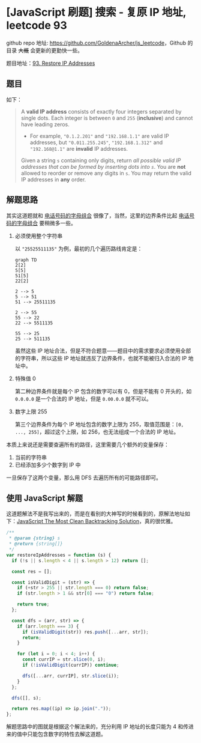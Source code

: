 # [JavaScript 刷题] 搜索 - 复原 IP 地址, leetcode 93

github repo 地址: <https://github.com/GoldenaArcher/js_leetcode>，Github 的目录 ~~大概~~ 会更新的更勤快一些。

题目地址：[93. Restore IP Addresses](https://leetcode.com/problems/restore-ip-addresses/)

## 题目

如下：

> A **valid IP address** consists of exactly four integers separated by single dots. Each integer is between `0` and `255` (**inclusive**) and cannot have leading zeros.
>
> - For example, `"0.1.2.201"` and `"192.168.1.1"` are valid IP addresses, but `"0.011.255.245"`, `"192.168.1.312"` and `"192.168@1.1"` are **invalid** IP addresses.
>
> Given a string `s` containing only digits, return _all possible valid IP addresses that can be formed by inserting dots into `s`_. You are **not** allowed to reorder or remove any digits in `s`. You may return the valid IP addresses in **any** order.

## 解题思路

其实这道题就和 [电话号码的字母组合](https://goldenaarcher.blog.csdn.net/article/details/125030421) 很像了，当然，这里的边界条件比起 [电话号码的字母组合](https://goldenaarcher.blog.csdn.net/article/details/125030421) 要稍微多一些。

1. 必须使用整个字符串

   以 `"25525511135"` 为例，最初的几个遍历路线肯定是：

   ```mermaid
   graph TD
   2[2]
   5[5]
   51[5]
   22[2]

   2 --> 5
   5 --> 51
   51 --> 25511135

   2 --> 55
   55 --> 22
   22 --> 5511135

   55 --> 25
   25 --> 511135
   ```

   虽然这些 IP 地址合法，但是不符合题意——题目中的需求要求必须使用全部的字符串，所以这些 IP 地址就违反了边界条件，也就不能被归入合法的 IP 地址中。

2. 特殊值 0

   第二种边界条件就是每个 IP 包含的数字可以有 0，但是不能有 0 开头的，如 `0.0.0.0` 是一个合法的 IP 地址，但是 `0.00.0.0` 就不可以。

3. 数字上限 255

   第三个边界条件为每个 IP 地址包含的数字上限为 255，取值范围是：`[0, ..., 255]`，超过这个上限，如 256，也无法组成一个合法的 IP 地址。

本质上来说还是需要查遍所有的路径，这里需要几个额外的变量保存：

1. 当前的字符串
2. 已经添加多少个数字到 IP 中

一旦保存了这两个变量，那么用 DFS 去遍历所有的可能路径即可。

## 使用 JavaScript 解题

这道题解法不是我写出来的，而是在看别的大神写的时候看到的，原解法地址如下：[JavaScript The Most Clean Backtracking Solution](https://leetcode.com/problems/restore-ip-addresses/discuss/672543/JavaScript-The-Most-Clean-Backtracking-Solution)，真的很优雅。

```javascript
/**
 * @param {string} s
 * @return {string[]}
 */
var restoreIpAddresses = function (s) {
  if (!s || s.length < 4 || s.length > 12) return [];

  const res = [];

  const isValidDigit = (str) => {
    if (+str > 255 || str.length === 0) return false;
    if (str.length > 1 && str[0] === "0") return false;

    return true;
  };

  const dfs = (arr, str) => {
    if (arr.length === 3) {
      if (isValidDigit(str)) res.push([...arr, str]);
      return;
    }

    for (let i = 0; i < 4; i++) {
      const currIP = str.slice(0, i);
      if (!isValidDigit(currIP)) continue;

      dfs([...arr, currIP], str.slice(i));
    }
  };

  dfs([], s);

  return res.map((ip) => ip.join("."));
};
```

解题思路中的图就是根据这个解法来的，充分利用 IP 地址的长度只能为 4 和传进来的值中只能包含数字的特性去解这道题。
